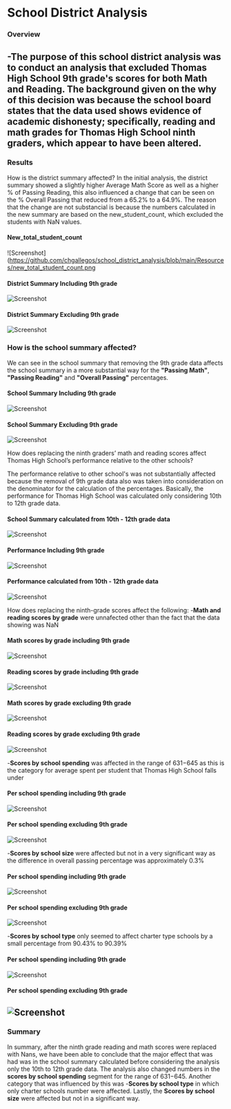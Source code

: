 # School District Analysis

### Overview

-The purpose of this school district analysis was to conduct an analysis that excluded Thomas High School 9th grade's scores for both Math and Reading. The background given on the why of this decision was because the school board states that the data used shows evidence of academic dishonesty; specifically, reading and math grades for Thomas High School ninth graders, which appear to have been altered. 
----
### Results

How is the district summary affected?
In the initial analysis, the district summary showed a slightly higher Average Math Score as well as a higher % of Passing Reading, this also influenced a change that can be seen on the % Overall Passing that reduced from a 65.2% to a 64.9%. The reason that the change are not substancial is because the numbers calculated in the new summary are based on the new_student_count, which excluded the students with NaN values.

#### New_total_student_count

![Screenshot](https://github.com/chgallegos/school_district_analysis/blob/main/Resources/new_total_student_count.png

#### District Summary Including 9th grade

![Screenshot](https://github.com/chgallegos/school_district_analysis/blob/main/Resources/district_summary_module.png)

#### District Summary Excluding 9th grade

![Screenshot](https://github.com/chgallegos/school_district_analysis/blob/main/Resources/district_summary_challenge.png)

### How is the school summary affected?

We can see in the school summary that removing the 9th grade data affects the school summary in a more substantial way for the **"Passing Math"**, **"Passing Reading"** and **"Overall Passing"** percentages.

#### School Summary Including 9th grade

![Screenshot](https://github.com/chgallegos/school_district_analysis/blob/main/Resources/school_summary_module.png)

#### School Summary Excluding 9th grade

![Screenshot](https://github.com/chgallegos/school_district_analysis/blob/main/Resources/school_summary_challenge.png)

How does replacing the ninth graders’ math and reading scores affect Thomas High School’s performance relative to the other schools?

The performance relative to other school's was not substantially affected because the removal of 9th grade data also was taken into consideration on the denominator for the calculation of the percentages. Basically, the performance for Thomas High School was calculated only considering 10th to 12th grade data.

#### School Summary calculated from 10th - 12th grade data

![Screenshot](https://github.com/chgallegos/school_district_analysis/blob/main/Resources/school_summary_excluding_9th_grade.png)

#### Performance Including 9th grade

![Screenshot](https://github.com/chgallegos/school_district_analysis/blob/main/Resources/top_five_module.png)

#### Performance calculated from 10th - 12th grade data

![Screenshot](https://github.com/chgallegos/school_district_analysis/blob/main/Resources/top_five_challenge.png)

How does replacing the ninth-grade scores affect the following:
-**Math and reading scores by grade** were unnafected other than the fact that the data showing was NaN 

#### Math scores by grade including 9th grade

![Screenshot](https://github.com/chgallegos/school_district_analysis/blob/main/Resources/math_scores_by_grade_module.png)

#### Reading scores by grade including 9th grade

![Screenshot](https://github.com/chgallegos/school_district_analysis/blob/main/Resources/reading_scores_by_grade_module.png)

#### Math scores by grade excluding 9th grade

![Screenshot](https://github.com/chgallegos/school_district_analysis/blob/main/Resources/math_scores_by_grade_challenge.png)

#### Reading scores by grade excluding 9th grade

![Screenshot](https://github.com/chgallegos/school_district_analysis/blob/main/Resources/reading_scores_by_grade_challenge.png)

-**Scores by school spending**  was affected in the range of $631-$645 as this is the category for average spent per student that Thomas High School falls under

#### Per school spending including 9th grade

![Screenshot](https://github.com/chgallegos/school_district_analysis/blob/main/Resources/per_school_spending_module.png)

#### Per school spending excluding 9th grade

![Screenshot](https://github.com/chgallegos/school_district_analysis/blob/main/Resources/per_school_spending_challenge.png)

-**Scores by school size** were affected but not in a very significant way as the difference in overall passing percentage was approximately 0.3%

#### Per school spending including 9th grade

![Screenshot](https://github.com/chgallegos/school_district_analysis/blob/main/Resources/per_school_size_module.png)

#### Per school spending excluding 9th grade

![Screenshot](https://github.com/chgallegos/school_district_analysis/blob/main/Resources/per_school_size_challenge.png)

-**Scores by school type** only seemed to affect charter type schools by a small percentage from 90.43% to 90.39%

#### Per school spending including 9th grade

![Screenshot](https://github.com/chgallegos/school_district_analysis/blob/main/Resources/per_school_type_module.png)

#### Per school spending excluding 9th grade

![Screenshot](https://github.com/chgallegos/school_district_analysis/blob/main/Resources/per_school_type_challenge.png)
----
### Summary 

In summary, after the ninth grade reading and math scores were replaced with Nans, we have been able to conclude that the major effect that was had was in the school summary calculated before considering the analysis only the 10th to 12th grade data. The analysis also changed numbers in the **scores by school spending** segment for the range of $631-$645. Another category that was influenced by this was -**Scores by school type** in which only charter schools number were affected. Lastly, the **Scores by school size** were affected but not in a significant way.
